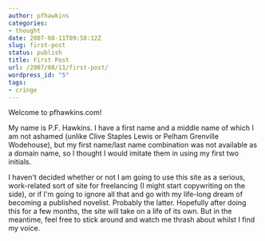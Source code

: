 ```yaml
---
author: pfhawkins
categories:
- thought
date: 2007-08-11T09:58:12Z
slug: first-post
status: publish
title: First Post
url: /2007/08/11/first-post/
wordpress_id: "5"
tags:
- cringe
---
```


Welcome to pfhawkins.com!

My name is P.F. Hawkins. I have a first name and a middle name of which I am
not ashamed (unlike Clive Staples Lewis or Pelham Grenville Wodehouse), but my
first name/last name combination was not available as a domain name, so I
thought I would imitate them in using my first two initials.

I haven't decided whether or not I am going to use this site as a serious,
work-related sort of site for freelancing (I might start copywriting on the
side), or if I'm going to ignore all that and go with my life-long dream of
becoming a published novelist. Probably the latter. Hopefully after doing this
for a few months, the site will take on a life of its own. But in the
meantime, feel free to stick around and watch me thrash about whilst I find my
voice.

